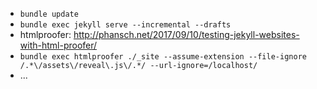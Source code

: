 - `bundle update`
- `bundle exec jekyll serve --incremental --drafts`
- htmlproofer: http://phansch.net/2017/09/10/testing-jekyll-websites-with-html-proofer/
- `bundle exec htmlproofer ./_site --assume-extension --file-ignore /.*\/assets\/reveal\.js\/.*/ --url-ignore=/localhost/`
- ...
